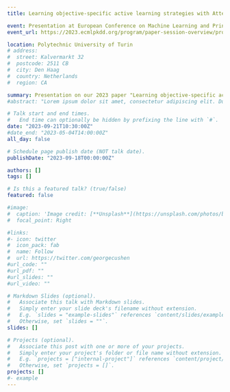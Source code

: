 ```yaml
---
title: Learning objective-specific active learning strategies with Attentive Neural Processes

event: Presentation at European Conference on Machine Learning and Principles and Practice of Knowledge Discovery (ECML, 2023)
event_url: https://2023.ecmlpkdd.org/program/paper-session-overview/program-21-september-2023/

location: Polytechnic University of Turin
# address:
#  street: Kalvermarkt 32
#  postcode: 2511 CB
#  city: Den Haag
#  country: Netherlands
#  region: CA

summary: Presentation on our 2023 paper "Learning objective-specific active learning strategies with Attentive Neural Processes".
#abstract: "Lorem ipsum dolor sit amet, consectetur adipiscing elit. Duis posuere tellusac convallis placerat. Proin tincidunt magna sed ex sollicitudin condimentum. Sed ac faucibus dolor, scelerisque sollicitudin nisi. Cras purus urna, suscipit quis sapien eu, pulvinar tempor diam."

# Talk start and end times.
#   End time can optionally be hidden by prefixing the line with `#`.
date: "2023-09-21T10:30:00Z"
#date_end: "2023-05-04T14:00:00Z"
all_day: false

# Schedule page publish date (NOT talk date).
publishDate: "2023-09-18T00:00:00Z"

authors: []
tags: []

# Is this a featured talk? (true/false)
featured: false

#image:
#  caption: 'Image credit: [**Unsplash**](https://unsplash.com/photos/bzdhc5b3Bxs)'
#  focal_point: Right

#links: 
#- icon: twitter
#  icon_pack: fab
#  name: Follow
#  url: https://twitter.com/georgecushen
#url_code: ""
#url_pdf: ""
#url_slides: ""
#url_video: ""

# Markdown Slides (optional).
#   Associate this talk with Markdown slides.
#   Simply enter your slide deck's filename without extension.
#   E.g. `slides = "example-slides"` references `content/slides/example-slides.md`.
#   Otherwise, set `slides = ""`.
slides: []

# Projects (optional).
#   Associate this post with one or more of your projects.
#   Simply enter your project's folder or file name without extension.
#   E.g. `projects = ["internal-project"]` references `content/project/deep-learning/index.md`.
#   Otherwise, set `projects = []`.
projects: []
#- example
---
```


